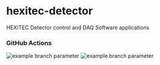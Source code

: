 # hexitec-detector
HEXITEC Detector control and DAQ Software applications

### GitHub Actions

![example branch parameter](https://github.com/stfc-aeg/hexitec-detector/actions/workflows/data_unit_tests.yml/badge.svg)
![example branch parameter](https://github.com/stfc-aeg/hexitec-detector/actions/workflows/control_unit_tests.yml/badge.svg)